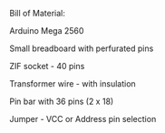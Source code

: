 
Bill of Material:

Arduino Mega 2560

Small breadboard with perfurated pins

ZIF socket - 40 pins 

Transformer wire - with insulation 

Pin bar with 36 pins (2 x 18) 

Jumper - VCC or Address pin selection 



